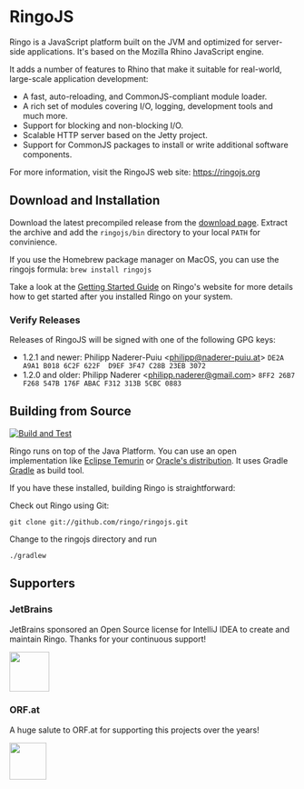 # RingoJS

Ringo is a JavaScript platform built on the JVM and optimized for server-side applications.
It's based on the Mozilla Rhino JavaScript engine.

It adds a number of features to Rhino that make it suitable for real-world,
large-scale application development:

  * A fast, auto-reloading, and CommonJS-compliant module loader.
  * A rich set of modules covering I/O, logging, development tools
    and much more.
  * Support for blocking and non-blocking I/O.
  * Scalable HTTP server based on the Jetty project.
  * Support for CommonJS packages to install or write additional software
    components.

For more information, visit the RingoJS web site: <https://ringojs.org>

## Download and Installation

Download the latest precompiled release from the [download page](https://ringojs.org/download/). Extract the archive and add the `ringojs/bin` directory to your local `PATH` for convinience.

If you use the Homebrew package manager on MacOS, you can use the ringojs formula: `brew install ringojs`

Take a look at the [Getting Started Guide](https://ringojs.org/get_started/) on Ringo's website for more details
how to get started after you installed Ringo on your system.

### Verify Releases
Releases of RingoJS will be signed with one of the following GPG keys:

* 1.2.1 and newer: Philipp Naderer-Puiu &lt;philipp@naderer-puiu.at&gt; `DE2A A9A1 B018 6C2F 622F  D9EF 3F47 C28B 23EB 3072`
* 1.2.0 and older: Philipp Naderer &lt;philipp.naderer@gmail.com&gt; `8FF2 26B7 F268 547B 176F ABAC F312 313B 5CBC 0883`

## Building from Source

[![Build and Test](https://github.com/ringo/ringojs/actions/workflows/build-and-test.yaml/badge.svg?branch=master&event=push)](https://github.com/ringo/ringojs/actions/workflows/build-and-test.yaml)

Ringo runs on top of the Java Platform. You can use an open implementation like [Eclipse Temurin][EclipseTemurin] or [Oracle's distribution][OracleJava].
It uses Gradle [Gradle] as build tool.

[EclipseTemurin]: https://adoptium.net/ 
[OracleJava]: https://www.oracle.com/technetwork/java/javase/downloads/index.html
[Gradle]: https://gradle.org/

If you have these installed, building Ringo is straightforward:

Check out Ringo using Git:

    git clone git://github.com/ringo/ringojs.git

Change to the ringojs directory and run

    ./gradlew

## Supporters

### JetBrains

JetBrains sponsored an Open Source license for IntelliJ IDEA to create and maintain Ringo. Thanks for your continuous support!

<img src="https://ringojs.org/static/intellij.svg" height="70" alt="">

### ORF.at

A huge salute to ORF.at for supporting this projects over the years!

<img src="https://orf.at/mojo/1_4_1/storyserver//news/news/images/target_news.svg" height="65" alt="">
